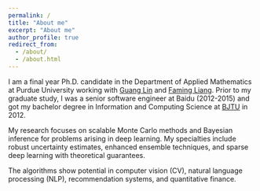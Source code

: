 ```yaml
---
permalink: /
title: "About me"
excerpt: "About me"
author_profile: true
redirect_from: 
  - /about/
  - /about.html
---
```


I am a final year Ph.D. candidate in the Department of Applied Mathematics at Purdue University working with [Guang Lin](https://www.math.purdue.edu/~lin491/) and [Faming Liang](https://www.stat.purdue.edu/~fmliang/). Prior to my graduate study, I was a senior software engineer at Baidu (2012-2015) and got my bachelor degree in Information and Computing Science at [BJTU](https://www.bjtu.edu.cn/) in 2012.

My research focuses on scalable Monte Carlo methods and Bayesian inference for problems arising in deep learning. My specialties include robust uncertainty estimates, enhanced ensemble techniques, and sparse deep learning with theoretical guarantees. 

The algorithms show potential in computer vision (CV), natural language processing (NLP), recommendation systems, and quantitative finance.


